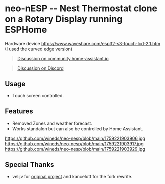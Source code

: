 # neo-nESP -- Nest Thermostat clone on a Rotary Display running ESPHome

Hardware device https://www.waveshare.com/esp32-s3-touch-lcd-2.1.htm (I used the curved edge version)

> [Discussion on community.home-assistant.io](https://community.home-assistant.io/t/esphome-nest-thermostat-clone-on-cheap-rotary-display/)

> [Discussion on Discord](https://discord.com/channels/429907082951524364/1275465022654648362)


## Usage

* Touch screen controlled.

## Features 

* Removed Zones and weather forecast.
* Works standalon but can also be controlled by Home Assistant.

https://github.com/wineds/neo-nesp/blob/main/1759221903906.jpg
https://github.com/wineds/neo-nesp/blob/main/1759221903917.jpg
https://github.com/wineds/neo-nesp/blob/main/1759221903929.jpg

## Special Thanks

* velijv for [original project](https://github.com/velijv/nesp/) and kancelott for the fork rewrite.
